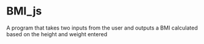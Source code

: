 # BMI_js
A program that takes two inputs from the user and outputs a BMI calculated based on the height and weight entered
